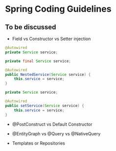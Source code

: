 # Spring Coding Guidelines

## To be discussed

- Field vs Constructor vs Setter injection
```java
@Autowired 
private Service service;
```

```java
private final Service service;

@Autowired
public NestedService(Service service) {
    this.service = service;
}
```

```java
private Service service;

@Autowired
public setService(Service service) {
    this.service = service;
}
```

- @PostConstruct vs Default Constructor

- @EntityGraph vs @Query vs @NativeQuery

- Templates or Repositories
